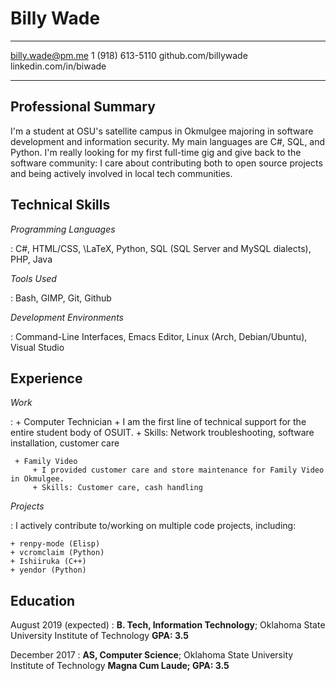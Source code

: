 Billy Wade
============

-------------------     ----------------------------
billy.wade@pm.me                    1 (918) 613-5110
github.com/billywade          linkedin.com/in/biwade
-------------------     ----------------------------



Professional Summary
--------------------
I'm a student at OSU's satellite campus in Okmulgee majoring in software development and information security. My main languages are C#, SQL, and Python. I'm really looking for my first full-time gig and give back to the software community: I care about contributing both to open source projects and being actively involved in local tech communities.

Technical Skills
-----------------

*Programming Languages*

:    C#, HTML/CSS, \LaTeX, Python, SQL (SQL Server and MySQL dialects), PHP, Java


*Tools Used*

:   Bash, GIMP, Git, Github


*Development Environments*

:  Command-Line Interfaces, Emacs Editor, Linux (Arch, Debian/Ubuntu), Visual Studio


Experience
---------------

*Work*

:    + Computer Technician <!--- Oklahoma State University Institute of Technology, May 2018 - Present-->
		+ I am the first line of technical support for the entire student body of OSUIT.
		+ Skills: Network troubleshooting, software installation, customer care
<!--	 + T-Mobile
		 + I sold T-Mobile and Family Mobile accessories in Walmarts in the Tulsa area.
		 + Skills: Mobile device troubleshooting, providing unique solutions for customers-->
	 + Family Video
		 + I provided customer care and store maintenance for Family Video in Okmulgee.
		 + Skills: Customer care, cash handling
<!--	I provide support to all of the students on campus, in addition to assisting the desk workers
	in any way that makes our team work better as a whole. -->

*Projects*

:   I actively contribute to/working on multiple code projects, including:
	
	+ renpy-mode (Elisp)
	+ vcromclaim (Python)
	+ Ishiiruka (C++)
	+ yendor (Python)

<!--:   Promoting data driven methodologies within the school system. I made my job as a desk attendant
    at OSUIT's Residential Life department a project in digitizing their workflow to increase the 
    department's understanding of the student body, like converting paper forms to Google Forms format
    for easy-to-interpret results. -->

Education
---------

August 2019 (expected)
:   **B. Tech, Information Technology**; Oklahoma State University Institute of Technology **GPA: 3.5**

December 2017
:   **AS, Computer Science**; Oklahoma State University Institute of Technology **Magna Cum Laude; GPA: 3.5**
	




